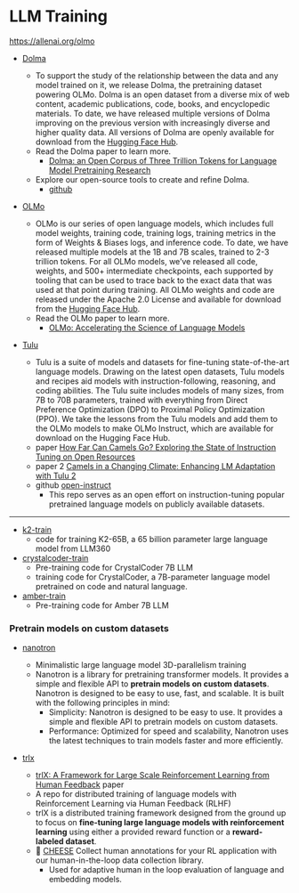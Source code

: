 # LLM Training


https://allenai.org/olmo

- [Dolma]()
    - To support the study of the relationship between the data and any model trained on it, we release Dolma, the pretraining dataset powering OLMo. Dolma is an open dataset from a diverse mix of web content, academic publications, code, books, and encyclopedic materials. To date, we have released multiple versions of Dolma improving on the previous version with increasingly diverse and higher quality data. All versions of Dolma are openly available for download from the [Hugging Face Hub](https://huggingface.co/datasets/allenai/dolma).
    - Read the Dolma paper to learn more.
        - [Dolma: an Open Corpus of Three Trillion Tokens for Language Model Pretraining Research](https://arxiv.org/abs/2402.00159)
    - Explore our open-source tools to create and refine Dolma.
        - [github](https://github.com/allenai/dolma)

- [OLMo](https://allenai.org/olmo)
    - OLMo is our series of open language models, which includes full model weights, training code, training logs, training metrics in the form of Weights & Biases logs, and inference code. To date, we have released multiple models at the 1B and 7B scales, trained to 2-3 trillion tokens. For all OLMo models, we’ve released all code, weights, and 500+ intermediate checkpoints, each supported by tooling that can be used to trace back to the exact data that was used at that point during training. All OLMo weights and code are released under the Apache 2.0 License and available for download from the [Hugging Face Hub](https://huggingface.co/collections/allenai/olmo-suite-65aeaae8fe5b6b2122b46778).
    - Read the OLMo paper to learn more.
        - [OLMo: Accelerating the Science of Language Models](https://arxiv.org/abs/2402.00838)



- [Tulu](https://allenai.org/olmo)
    - Tulu is a suite of models and datasets for fine-tuning state-of-the-art language models. Drawing on the latest open datasets, Tulu models and recipes aid models with instruction-following, reasoning, and coding abilities. The Tulu suite includes models of many sizes, from 7B to 70B parameters, trained with everything from Direct Preference Optimization (DPO) to Proximal Policy Optimization (PPO). We take the lessons from the Tulu models and add them to the OLMo models to make OLMo Instruct, which are available for download on the Hugging Face Hub.
    - paper [How Far Can Camels Go? Exploring the State of Instruction Tuning on Open Resources](https://arxiv.org/abs/2306.04751)
    - paper 2 [Camels in a Changing Climate: Enhancing LM Adaptation with Tulu 2](https://arxiv.org/abs/2311.10702)
    - github [open-instruct](https://github.com/allenai/open-instruct)
        - This repo serves as an open effort on instruction-tuning popular pretrained language models on publicly available datasets.

---

- [k2-train](https://github.com/LLM360/k2-train)
    - code for training K2-65B, a 65 billion parameter large language model from LLM360
- [crystalcoder-train](https://github.com/LLM360/crystalcoder-train)
    - Pre-training code for CrystalCoder 7B LLM
    - training code for CrystalCoder, a 7B-parameter language model pretrained on code and natural language.
- [amber-train](https://github.com/LLM360/amber-train)
    - Pre-training code for Amber 7B LLM



### Pretrain models on custom datasets

- [nanotron](https://github.com/huggingface/nanotron)
    - Minimalistic large language model 3D-parallelism training
    - Nanotron is a library for pretraining transformer models. It provides a simple and flexible API to **pretrain models on custom datasets**. Nanotron is designed to be easy to use, fast, and scalable. It is built with the following principles in mind:
        - Simplicity: Nanotron is designed to be easy to use. It provides a simple and flexible API to pretrain models on custom datasets.
        - Performance: Optimized for speed and scalability, Nanotron uses the latest techniques to train models faster and more efficiently.

- [trlx](https://github.com/CarperAI/trlx)
    - [trlX: A Framework for Large Scale Reinforcement Learning from Human Feedback](https://aclanthology.org/2023.emnlp-main.530/) paper
    - A repo for distributed training of language models with Reinforcement Learning via Human Feedback (RLHF)
    - trlX is a distributed training framework designed from the ground up to focus on **fine-tuning large language models with reinforcement learning** using either a provided reward function or a **reward-labeled dataset**.
    - 🧀 [CHEESE](https://github.com/CarperAI/cheese) Collect human annotations for your RL application with our human-in-the-loop data collection library.
        - Used for adaptive human in the loop evaluation of language and embedding models.